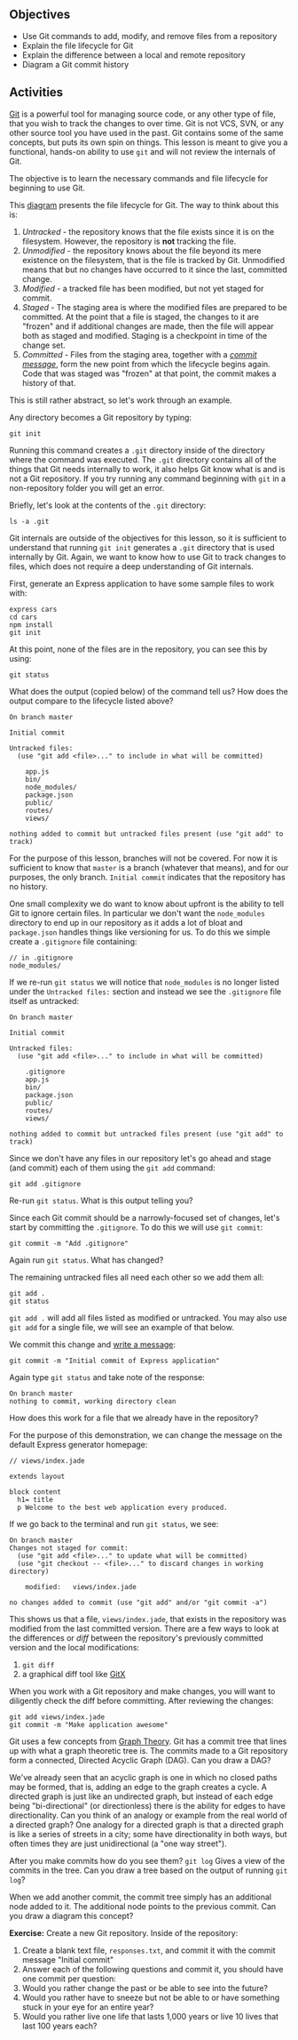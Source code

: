 ## Objectives

- Use Git commands to add, modify, and remove files from a repository
- Explain the file lifecycle for Git
- Explain the difference between a local and remote repository
- Diagram a Git commit history

## Activities

[Git](http://git-scm.com/) is a powerful tool for managing source code, or any other type of file, that you wish to track the changes to over time. Git is not VCS, SVN, or any other source tool you have used in the past. Git contains some of the same concepts, but puts its own spin on things. This lesson is meant to give you a functional, hands-on ability to use `git` and will not review the internals of Git.

The objective is to learn the necessary commands and file lifecycle for beginning to use Git.

This  [diagram](https://git-scm.com/book/en/v2/book/02-git-basics/images/lifecycle.png) presents the file lifecycle for Git. The way to think about this is:
  1. _Untracked_ - the repository knows that the file exists since it is on the filesystem. However, the repository is **not** tracking the file.
  1. _Unmodified_ - the repository knows about the file beyond its mere existence on the filesystem, that is the file is tracked by Git. Unmodified means that but no changes have occurred to it since the last, committed change.
  1. _Modified_ - a tracked file has been modified, but not yet staged for commit.
  1. _Staged_ - The staging area is where the modified files are prepared to be committed. At the point that a file is staged, the changes to it are "frozen" and if additional changes are made, then the file will appear both as staged and modified. Staging is a checkpoint in time of the change set.
  1. _Committed_ - Files from the staging area, together with a [_commit message_](https://github.com/erlang/otp/wiki/Writing-good-commit-messages), form the new point from which the lifecycle begins again. Code that was staged was "frozen" at that point, the commit makes a history of that.

This is still rather abstract, so let's work through an example.

Any directory becomes a Git repository by typing:

```
git init
```

Running this command creates a `.git` directory inside of the directory where the command was executed. The `.git` directory contains all of the things that Git needs internally to work, it also helps Git know what is and is not a Git repository. If you try running any command beginning with `git` in a non-repository folder you will get an error.

Briefly, let's look at the contents of the `.git` directory:

```
ls -a .git
```

Git internals are outside of the objectives for this lesson, so it is sufficient to understand that running `git init` generates a `.git` directory that is used internally by Git. Again, we want to know how to use Git to track changes to files, which does not require a deep understanding of Git internals.

First, generate an Express application to have some sample files to work with:

```
express cars
cd cars
npm install
git init
```

At this point, none of the files are in the repository, you can see this by using:

```
git status
```

What does the output (copied below) of the command tell us? How does the output compare to the lifecycle listed above?

```
On branch master

Initial commit

Untracked files:
  (use "git add <file>..." to include in what will be committed)

	app.js
	bin/
	node_modules/
	package.json
	public/
	routes/
	views/

nothing added to commit but untracked files present (use "git add" to track)
```

For the purpose of this lesson, branches will not be covered. For now it is sufficient to know that `master` is a branch (whatever that means), and for our purposes, the only branch. `Initial commit` indicates that the repository has no history.

One small complexity we do want to know about upfront is the ability to tell Git to ignore certain files. In particular we don't want the `node_modules` directory to end up in our repository as it adds a lot of bloat and `package.json` handles things like versioning for us. To do this we simple create a `.gitignore` file containing:

```
// in .gitignore
node_modules/
```

If we re-run `git status` we will notice that `node_modules` is no longer listed under the `Untracked files:` section and instead we see the `.gitignore` file itself as untracked:

```
On branch master

Initial commit

Untracked files:
  (use "git add <file>..." to include in what will be committed)

	.gitignore
	app.js
	bin/
	package.json
	public/
	routes/
	views/

nothing added to commit but untracked files present (use "git add" to track)
```

Since we don't have any files in our repository let's go ahead and stage (and commit) each of them using the `git add` command:

```
git add .gitignore
```

Re-run `git status`. What is this output telling you?

Since each Git commit should be a narrowly-focused set of changes, let's start by committing the `.gitignore`. To do this we will use `git commit`:

```
git commit -m "Add .gitignore"
```

Again run `git status`. What has changed?

The remaining untracked files all need each other so we add them all:

```
git add .
git status
```

`git add .` will add all files listed as modified or untracked. You may also use `git add` for a single file, we will see an example of that below.

We commit this change and [write a message](https://github.com/erlang/otp/wiki/writing-good-commit-messages):

```
git commit -m "Initial commit of Express application"
```

Again type `git status` and take note of the response:

```
On branch master
nothing to commit, working directory clean
```

How does this work for a file that we already have in the repository?

For the purpose of this demonstration, we can change the message on the default Express generator homepage:

```
// views/index.jade

extends layout

block content
  h1= title
  p Welcome to the best web application every produced.
```

If we go back to the terminal and run `git status`, we see:

```
On branch master
Changes not staged for commit:
  (use "git add <file>..." to update what will be committed)
  (use "git checkout -- <file>..." to discard changes in working directory)

	modified:   views/index.jade

no changes added to commit (use "git add" and/or "git commit -a")
```

This shows us that a file, `views/index.jade`, that exists in the repository was modified from the last committed version. There are a few ways to look at the differences or _diff_ between the repository's previously committed version and the local modifications:
  1. `git diff`
  1. a graphical diff tool like [GitX](http://gitx.frim.nl/)

When you work with a Git repository and make changes, you will want to diligently check the diff before committing. After reviewing the changes:

```
git add views/index.jade
git commit -m "Make application awesome"
```

Git uses a few concepts from [Graph Theory](https://en.wikipedia.org/wiki/Graph_theory). Git has a commit tree that lines up with what a graph theoretic tree is. The commits made to a Git repository form a connected, Directed Acyclic Graph (DAG). Can you draw a DAG?

We've already seen that an acyclic graph is one in which no closed paths may be formed, that is, adding an edge to the graph creates a cycle. A directed graph is just like an undirected graph, but instead of each edge being "bi-directional" (or directionless) there is the ability for edges to have directionality. Can you think of an analogy or example from the real world of a directed graph? One analogy for a directed graph is that a directed graph is like a series of streets in a city; some have directionality in both ways, but often times they are just unidirectional (a "one way street").

After you make commits how do you see them? `git log` Gives a view of the commits in the tree. Can you draw a tree based on the output of running `git log`?

When we add another commit, the commit tree simply has an additional node added to it. The additional node points to the previous commit. Can you draw a diagram this concept?

**Exercise:** Create a new Git repository. Inside of the repository:

1. Create a blank text file, `responses.txt`, and commit it with the commit message "Initial commit"
1. Answer each of the following questions and commit it, you should have one commit per question:
  1. Would you rather change the past or be able to see into the future?
  1. Would you rather have to sneeze but not be able to or have something stuck in your eye for an entire year?
  1. Would you rather live one life that lasts 1,000 years or live 10 lives that last 100 years each?
